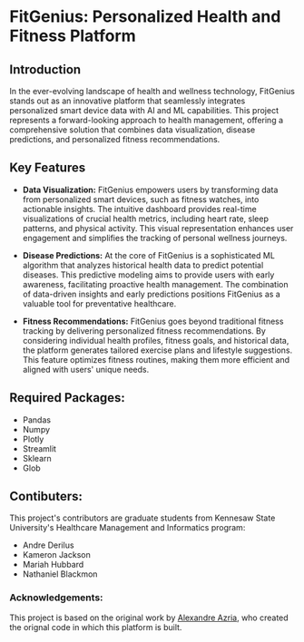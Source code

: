 # FitGenius: Personalized Health and Fitness Platform
## Introduction 
In the ever-evolving landscape of health and wellness technology, FitGenius stands out as an innovative platform that seamlessly integrates personalized smart device data with AI and ML capabilities. This project represents a forward-looking approach to health management, offering a comprehensive solution that combines data visualization, disease predictions, and personalized fitness recommendations.

## Key Features 
- **Data Visualization:**
  FitGenius empowers users by transforming data from personalized smart devices, such as fitness watches, into actionable insights. The intuitive dashboard provides real-time visualizations of crucial health metrics, including heart rate, sleep patterns, and physical activity. This visual representation enhances user engagement and simplifies the tracking of personal wellness journeys.

- **Disease Predictions:**
  At the core of FitGenius is a sophisticated ML algorithm that analyzes historical health data to predict potential diseases. This predictive modeling aims to provide users with early awareness, facilitating proactive health management. The combination of data-driven insights and early predictions positions FitGenius as a valuable tool for preventative healthcare.

- **Fitness Recommendations:**
  FitGenius goes beyond traditional fitness tracking by delivering personalized fitness recommendations. By considering individual health profiles, fitness goals, and historical data, the platform generates tailored exercise plans and lifestyle suggestions. This feature optimizes fitness routines, making them more efficient and aligned with users' unique needs.

## Required Packages: 
- Pandas
- Numpy
- Plotly
- Streamlit
- Sklearn
- Glob

## Contibuters: 
This project's contributors are graduate students from Kennesaw State University's Healthcare Management and Informatics program:
- Andre Derilus
- Kameron Jackson
- Mariah Hubbard
- Nathaniel Blackmon

### Acknowledgements: 
This project is based on the original work by [Alexandre Azria](https://github.com/alexazria/Predicting_Diseases_Streamlit_ML.git), who created the orignal code in which this platform is built. 